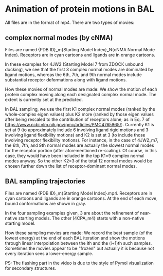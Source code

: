 # Animation of protein motions in BAL

All files are in the format of mp4.  There are two types of movies: 

## complex normal modes (by cNMA) 

Files are named {PDB ID}_m{Starting Model Index}_N{cNMA Normal Mode Index}. Receptors are in cyan cartoons and ligands are in orange cartoons. 

In these examples for 4JW2 (Starting Model 7 from ZDOCK unbound docking), we see that the first 3 complex normal modes are dominated by ligand motions, whereas the 6th, 7th, and 9th normal modes include substantial receptor deformations along with ligand motions.  

How these movies of normal modes are made: We show the motion of each protein complex moving along each designated complex normal mode.  The extent is currently set at the predicted.   

In BAL sampling, we use the first K1 complex normal modes (ranked by the whole-complex eigen values) plus K2 more (ranked by those eigen values after being rescaled to the contribution of receptors alone; as in Eq. 7 of https://www.ncbi.nlm.nih.gov/pmc/articles/PMC4765865/).  Currently K1 is set at 9 (to approximately include 6 involving ligand rigid motions and 3 involving ligand flexibility motions) and K2 is set at 3 (to include those involving receptor flexibility motions).  For instance, in the case of 4JW2_m7, the 6th, 7th, and 9th normal modes are actually the slowest normal modes for the receptor portion (after aforementioned re-scaling).  Of course, in this case, they would have been included in the top K1=9 complex normal modes anyway.  So the other K2=3 of the total 12 normal modes would be chosen further down the list of receptor-dominant normal modes.   


## BAL sampling trajectories 

Files are named {PDB ID}_m{Starting Model Index}.mp4. Receptors are in cyan cartoons and ligands are in orange cartoons. At the end of each move, bound conformations are shown in gray.  

In the four sampling examples given, 3 are about the refinement of near-native starting models.  The other (4CPA_m4) starts with a non-native starting model.   

How these sampling movies are made: We record the best sample (of the lowest energy) at the end of each BAL iteration and show the motions through linear interpolation between the ith and the (i+1)th such samples.  Sometimes the movies appear to be "frozen" but actually it is because not every iteration sees a lower-energy sample.  

PS:  The flashing part in the video is due to the style of Pymol visualization for secondary structures. 


